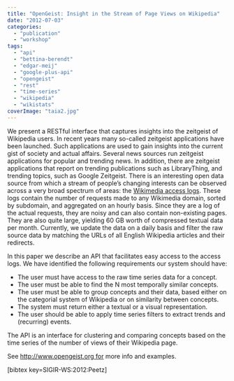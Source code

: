 ```yaml
---
title: "OpenGeist: Insight in the Stream of Page Views on Wikipedia"
date: "2012-07-03"
categories: 
  - "publication"
  - "workshop"
tags: 
  - "api"
  - "bettina-berendt"
  - "edgar-meij"
  - "google-plus-api"
  - "opengeist"
  - "rest"
  - "time-series"
  - "wikipedia"
  - "wikistats"
coverImage: "taia2.jpg"
---
```


We present a RESTful interface that captures insights into the zeitgeist of Wikipedia users. In recent years many so-called zeitgeist applications have been launched. Such applications are used to gain insights into the current gist of society and actual affairs. Several news sources run zeitgeist applications for popular and trending news. In addition, there are zeitgeist applications that report on trending publications such as LibraryThing, and trending topics, such as Google Zeitgeist. There is an interesting open data source from which a stream of people’s changing interests can be observed across a very broad spectrum of areas: the [Wikimedia access logs](http://dumps.wikimedia.org/other/pagecounts-raw/ "Wikimedia raw page counts"). These logs contain the number of requests made to any Wikimedia domain, sorted by subdomain, and aggregated on an hourly basis. Since they are a log of the actual requests, they are noisy and can also contain non-existing pages. They are also quite large, yielding 60 GB worth of compressed textual data per month. Currently, we update the data on a daily basis and filter the raw source data by matching the URLs of all English Wikipedia articles and their redirects.

In this paper we describe an API that facilitates easy access to the access logs. We have identified the following requirements our system should have:

- The user must have access to the raw time series data for a concept.
- The user must be able to find the N most temporally similar concepts.
- The user must be able to group concepts and their data, based either on the categorial system of Wikipedia or on similarity between concepts.
- The system must return either a textual or a visual representation.
- The user should be able to apply time series filters to extract trends and (recurring) events.

The API is an interface for clustering and comparing concepts based on the time series of the number of views of their Wikipedia page.

See http://www.opengeist.org for more info and examples.

\[bibtex key=SIGIR-WS:2012:Peetz\]
